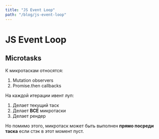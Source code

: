 ```yaml
---
title: "JS Event Loop"
path: "/blog/js-event-loop"
---
```

# JS Event Loop

## Microtasks

К микротаскам относятся:

1. Mutation observers
2. Promise.then callbacks

На каждой итерации ивент луп:

1. Делает текущий таск
2. Делает **ВСЕ** микротаски
3. Делает рендер

Но помимо этого, микротаск может быть выполнен **прямо посреди таска** если стэк в этот момент пуст.